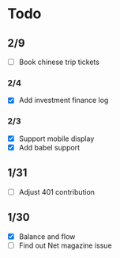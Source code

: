 # Todo

## 2/9 

- [ ] Book chinese trip tickets

### 2/4

- [x] Add investment finance log

### 2/3

- [x] Support mobile display
- [x] Add babel support

## 1/31

- [ ] Adjust 401 contribution 

## 1/30

- [x] Balance and flow
- [ ] Find out Net magazine issue